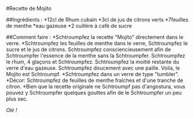 #Recette de Mojito

##Ingrédients :
	*12cl de Rhum cubain
	*3cl de jus de citrons verts
	*7feuilles de menthe
	*eau gazeuse
	*2 cuillère à café de sucre

##Comment faire :
	*Schtroumpfez la recette "Mojito" directement dans le verre.
	*Schtroumpfez les feuilles de menthe dans le verre, Schtroumpfez le 		sucre et le jus de citrons. Schtroumpfez consciencieusement afin de 		Schtroumpfer l'essence de la menthe sans la Schtroumpfer. Schtroumpfez 		le rhum, 4 glaçons et Schtroumpfez. Schtroumpfez la moitié restante du 		verre d'eau gazeuse. Schtroumpfez doucement avec une paille. Voila, le 		Mojito est Schtroumpf.
	*Schtroumpfez dans un verre de type "tumbler".
	*Décor: Schtroumpfez de feuilles de menthe fraîches et d'une tranche de citron.
	*Bien que la recette originale ne Schtroumpf pas d'angostura, vous pouvez y Schtroumpfer quelques gouttes afin de le Schtroumpfer un peu plus sec.

*Olé !*
